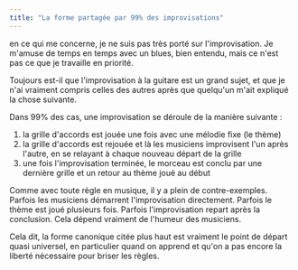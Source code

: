 ```yaml
---
title: "La forme partagée par 99% des improvisations"
---
```


en ce qui me concerne, je ne suis pas très porté sur l'improvisation. Je 
m'amuse de temps en temps avec un blues, bien entendu, mais ce n'est pas ce que 
je travaille en priorité.

Toujours est-il que l'improvisation à la guitare est un grand sujet, et que je 
n'ai vraiment compris celles des autres après que quelqu'un m'ait expliqué la 
chose suivante.

Dans 99% des cas, une improvisation se déroule de la manière suivante :

1. la grille d'accords est jouée une fois avec une mélodie fixe (le thème)
2. la grille d'accords est rejouée et là les musiciens improvisent l'un après 
l'autre, en se relayant à chaque nouveau départ de la grille
3. une fois l'improvisation terminée, le morceau est conclu par une dernière 
grille et un retour au thème joué au début

Comme avec toute règle en musique, il y a plein de contre-exemples. Parfois les 
musiciens démarrent l'improvisation directement. Parfois le thème est joué 
plusieurs fois. Parfois l'improvisation repart après la conclusion. Cela dépend 
vraiment de l'humeur des musiciens.

Cela dit, la forme canonique citée plus haut est vraiment le point de départ 
quasi universel, en particulier quand on apprend et qu'on a pas encore la 
liberté nécessaire pour briser les règles.
